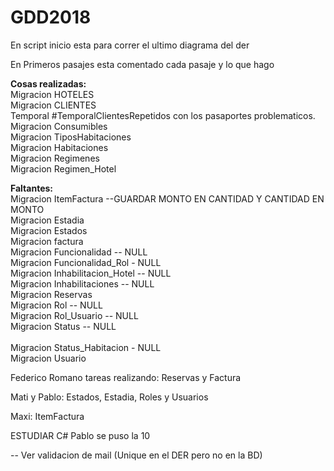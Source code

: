 # GDD2018

En script inicio esta para correr el ultimo diagrama del der

En Primeros pasajes esta comentado cada pasaje y lo que hago
<br>

<b>Cosas realizadas:</b>
<br>
Migracion HOTELES
<br>
Migracion CLIENTES
<br>
Temporal #TemporalClientesRepetidos con los pasaportes problematicos.
<br>
Migracion Consumibles
<br>
Migracion TiposHabitaciones
<br>
Migracion Habitaciones
<br>
Migracion Regimenes
<br>
Migracion Regimen_Hotel
<br>

<b>Faltantes:</b>
<br>
Migracion ItemFactura --GUARDAR MONTO EN CANTIDAD Y CANTIDAD EN MONTO
<br>
Migracion Estadia
<br>
Migracion Estados
<br>
Migracion factura
<br>
Migracion Funcionalidad -- NULL
<br>
Migracion Funcionalidad_Rol - NULL
<br>
Migracion Inhabilitacion_Hotel -- NULL
<br>
Migracion Inhabilitaciones -- NULL
<br>
Migracion Reservas
<br>
Migracion Rol -- NULL
<br>
Migracion Rol_Usuario -- NULL
<br>
Migracion Status -- NULL
<br>  
Migracion Status_Habitacion - NULL
<br>
Migracion Usuario
<br>



Federico Romano tareas realizando:
Reservas y Factura

Mati y Pablo:
Estados, Estadia, Roles y Usuarios

Maxi:
ItemFactura 

ESTUDIAR C#
Pablo se puso la 10

-- Ver validacion de mail (Unique en el DER pero no en la BD)

